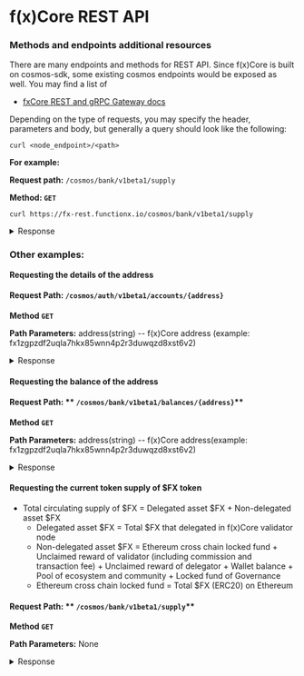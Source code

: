 # f(x)Core REST API

### Methods and endpoints additional resources

There are many endpoints and methods for REST API. Since f(x)Core is built on cosmos-sdk, some existing cosmos endpoints would be exposed as well. You may find a list of

* [fxCore REST and gRPC Gateway docs](https://functionx.github.io/fx-core/swagger-ui/)

Depending on the type of requests, you may specify the header, parameters and body, but generally a query should look like the following:

```
curl <node_endpoint>/<path>
```

**For example:**

**Request path:** `/cosmos/bank/v1beta1/supply`

**Method: `GET`**

```
curl https://fx-rest.functionx.io/cosmos/bank/v1beta1/supply
```

<details>

<summary>Response</summary>

```shell
{
  "supply": [
    {
      "denom": "FX",
      "amount": "496223453338977974284188508"
    },
    {
      "denom": "eth0x0FD10b9899882a6f2fcb5c371E17e70FdEe00C38",
      "amount": "28994724975171599793484405"
    },
    {
      "denom": "ibc/F08B62C2C1BE9E52942617489CAB1E94537FE3849F8EEC910B142468C340EB0D",
      "amount": "222957280749898486123894"
    },
    {
      "denom": "polygon0xc2132D05D31c914a87C6611C10748AEb04B58e8F",
      "amount": "20131249"
    },
    {
      "denom": "tronTR7NHqjeKQxGTCi8q8ZY4pL8otSzgjLj6t",
      "amount": "195780912"
    }
  ]
}
```

</details>

### Other examples:

**Requesting the details of the address**

#### Request **Path:** `/cosmos/auth/v1beta1/accounts/{address}`

**Method `GET`**

**Path Parameters:** address(string) -- f(x)Core address (example: fx1zgpzdf2uqla7hkx85wnn4p2r3duwqzd8xst6v2)

<details>

<summary>Response</summary>

```shell
{
  "account": {
    "@type": "/cosmos.auth.v1beta1.BaseAccount",
    "address": "fx1zgpzdf2uqla7hkx85wnn4p2r3duwqzd8xst6v2",
    "pub_key": {
      "@type": "/cosmos.crypto.secp256k1.PubKey",
      "key": "A9O/arb3WCKylChhVxfA1IFXBnfi8NtAMdnoR9H5VlAs"
    },
    "account_number": "0",
    "sequence": "1"
  }
}
```

</details>

#### Requesting the balance of the address

#### Request Path: ** `/cosmos/bank/v1beta1/balances/{address}`**

**Method `GET`**

**Path Parameters:** address(string) -- f(x)Core address(example: fx1zgpzdf2uqla7hkx85wnn4p2r3duwqzd8xst6v2)

<details>

<summary>Response</summary>

```shell
{
  "balances": [
    {
      "denom": "FX",
      "amount": "2999900000000000000000000"
    }
  ],
  "pagination": {
    "next_key": null,
    "total": "1"
  }
}
```

</details>

#### Requesting the current token supply of $FX token

* Total circulating supply of $FX = Delegated asset $FX + Non-delegated asset $FX
  * Delegated asset $FX = Total $FX that delegated in f(x)Core validator node
  * Non-delegated asset $FX = Ethereum cross chain locked fund + Unclaimed reward of validator (including commission and transaction fee) + Unclaimed reward of delegator + Wallet balance + Pool of ecosystem and community + Locked fund of Governance
  * Ethereum cross chain locked fund = Total $FX (ERC20) on Ethereum

#### Request Path: ** `/cosmos/bank/v1beta1/supply`**

**Method `GET`**

**Path Parameters:** None

<details>

<summary>Response</summary>

```shell
{
  "supply": [
    {
      "denom": "FX",
      "amount": "438724604960126741923659830"
    }
  ]
}
```

</details>
